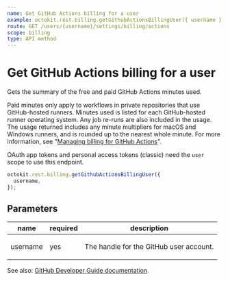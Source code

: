 ```yaml
---
name: Get GitHub Actions billing for a user
example: octokit.rest.billing.getGithubActionsBillingUser({ username })
route: GET /users/{username}/settings/billing/actions
scope: billing
type: API method
---
```


# Get GitHub Actions billing for a user

Gets the summary of the free and paid GitHub Actions minutes used.

Paid minutes only apply to workflows in private repositories that use GitHub-hosted runners. Minutes used is listed for each GitHub-hosted runner operating system. Any job re-runs are also included in the usage. The usage returned includes any minute multipliers for macOS and Windows runners, and is rounded up to the nearest whole minute. For more information, see "[Managing billing for GitHub Actions](https://docs.github.com/github/setting-up-and-managing-billing-and-payments-on-github/managing-billing-for-github-actions)".

OAuth app tokens and personal access tokens (classic) need the `user` scope to use this endpoint.

```js
octokit.rest.billing.getGithubActionsBillingUser({
  username,
});
```

## Parameters

<table>
  <thead>
    <tr>
      <th>name</th>
      <th>required</th>
      <th>description</th>
    </tr>
  </thead>
  <tbody>
    <tr><td>username</td><td>yes</td><td>

The handle for the GitHub user account.

</td></tr>
  </tbody>
</table>

See also: [GitHub Developer Guide documentation](https://docs.github.com/rest/billing/billing#get-github-actions-billing-for-a-user).
